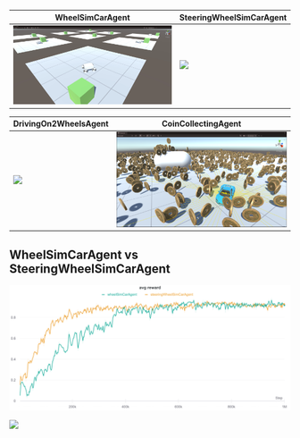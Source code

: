 | WheelSimCarAgent            | SteeringWheelSimCarAgent    |
|-----------------------------|-----------------------------|
| ![](gifs/wheelSimAgent.gif) | ![](gifs/steeringWheelSimAgent.gif) |


| DrivingOn2WheelsAgent       | CoinCollectingAgent         |
|-----------------------------|-----------------------------|
| ![](gifs/drive2wheels.gif) | <img src="imgs/CoinCollectingAgent.png" alt="drawing" width="580"/> |



## WheelSimCarAgent vs SteeringWheelSimCarAgent
![](imgs/chart1.png)


![](gifs/raycasts.gif)
